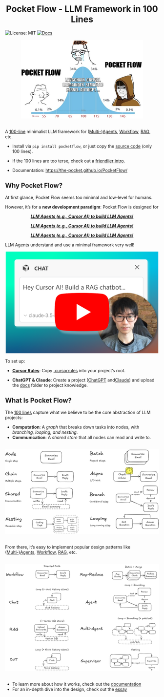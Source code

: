 <h1 align="center">Pocket Flow - LLM Framework in 100 Lines</h1>



![License: MIT](https://img.shields.io/badge/License-MIT-yellow.svg)
[![Docs](https://img.shields.io/badge/docs-latest-blue)](https://the-pocket.github.io/PocketFlow/)

<div align="center">
  <img src="./assets/minillmflow.jpg" width="400"/>
</div>

<br>

A [100-line](pocketflow/__init__.py) minimalist LLM framework for ([Multi-](https://the-pocket.github.io/PocketFlow/multi_agent.html))[Agents](https://the-pocket.github.io/PocketFlow/agent.html), [Workflow](https://the-pocket.github.io/PocketFlow/decomp.html), [RAG](https://the-pocket.github.io/PocketFlow/rag.html), etc.

- Install via  ```pip install pocketflow```, or just copy the [source code](pocketflow/__init__.py) (only 100 lines).

- If the 100 lines are too terse, check out a [friendlier intro](https://chatgpt.com/share/678564bd-1ba4-8000-98e4-a6ffe363c1b8).

- Documentation: https://the-pocket.github.io/PocketFlow/

## Why Pocket Flow?

At first glance, Pocket Flow seems too minimal and low-level for humans. 

However, it’s for a **new development paradigm**: Pocket Flow is designed for

<p align="center"><strong><em><u>LLM Agents (e.g., Cursor AI) to build LLM Agents!</u></em></strong></p>
<p align="center"><strong><em><u>LLM Agents (e.g., Cursor AI) to build LLM Agents!</u></em></strong></p> 
<p align="center"><strong><em><u>LLM Agents (e.g., Cursor AI) to build LLM Agents!</u></em></strong></p>

LLM Agents understand and use a minimal framework very well!

<div align="center">
<a href="https://youtu.be/0Pv5HVoVBYE" target="_blank">
  <img src="./assets/youtube.png" width="500" alt="IMAGE ALT TEXT" style="cursor: pointer;">
</a>
</div>

To set up:

  - **[Cursor Rules](https://docs.cursor.com/context/rules-for-ai)**: Copy [.cursorrules](assets/.cursorrules) into your project’s root.

  - **ChatGPT & Claude**: Create a project ([ChatGPT](https://help.openai.com/en/articles/10169521-using-projects-in-chatgpt) and[Claude](https://www.anthropic.com/news/projects)) and upload the [docs](docs) folder to project knowledge.
  

## What Is Pocket Flow?

The [100 lines](pocketflow/__init__.py) capture what we believe to be the core abstraction of LLM projects:
 - **Computation**: A *graph* that breaks down tasks into nodes, with *branching, looping,  and nesting*.
 - **Communication**: A *shared store* that all nodes can read and write to.

<br>
<div align="center">
  <img src="./assets/abstraction.png" width="600"/>
</div>
<br>

From there, it’s easy to implement popular design patterns like ([Multi-](https://the-pocket.github.io/PocketFlow/multi_agent.html))[Agents](https://the-pocket.github.io/PocketFlow/agent.html), [Workflow](https://the-pocket.github.io/PocketFlow/decomp.html), [RAG](https://the-pocket.github.io/PocketFlow/rag.html), etc.

<br>
<div align="center">
  <img src="./assets/paradigm.png" width="600"/>
</div>
<br>

- To learn more about how it works, check out the [documentation](https://the-pocket.github.io/PocketFlow/)
- For an in-depth dive into the design, check out the [essay](https://github.com/The-Pocket/.github/blob/main/profile/pocketflow.md)

